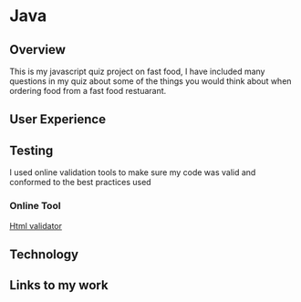 # Java
## Overview
This is my javascript quiz project on fast food, I have included many questions in my quiz about some of the things you would think about when ordering food from a fast food restuarant.
## User Experience
## Testing
I used online validation tools to make sure my code was valid and conformed to the best practices used
### Online Tool
[Html validator](https://www.freeformatter.com/html-validator.html)
## Technology
## Links to my work
